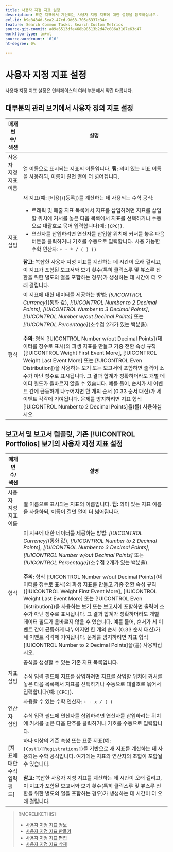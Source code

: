 ```yaml
---
title: 사용자 지정 지표 설정
description: 표준 지표에서 계산되는 사용자 지정 지표에 대한 설정을 참조하십시오.
exl-id: b9e8434d-5ea2-47cd-9d63-705a6337c34c
feature: Search Common Tasks, Search Custom Metrics
source-git-commit: a89a6513dfe468b98513b2d47c086a3107e63d47
workflow-type: tm+mt
source-wordcount: '616'
ht-degree: 0%

---
```


# 사용자 지정 지표 설정

사용자 지정 지표 설정은 인터페이스의 여러 부분에서 약간 다릅니다.

## 대부분의 관리 보기에서 사용자 정의 지표 설정

| 매개변수/섹션 | 설명 |
|----|----|
| 사용자 지정 지표 이름 | 열 이름으로 표시되는 지표의 이름입니다. <b>팁:</b> 의미 있는 지표 이름을 사용하되, 이름이 길면 열이 더 넓어집니다. |
| 지표 삽입 | 새 지표(예: [비용]/[등록])를 계산하는 데 사용되는 수학 공식:<ul><li>트래픽 및 매출 지표 목록에서 지표를 삽입하려면 지표를 삽입할 위치에 커서를 놓은 다음 목록에서 지표를 선택하거나 수동으로 대괄호로 묶어 입력합니다(예: `[CPC]`).</li><li>연산자를 삽입하려면 연산자를 삽입할 위치에 커서를 놓은 다음 버튼을 클릭하거나 기호를 수동으로 입력합니다. 사용 가능한 수학 연산자: `+ - * / ( ) ()`</li></ul><b>참고:</b> 복잡한 사용자 지정 지표를 계산하는 데 시간이 오래 걸리고, 이 지표가 포함된 보고서와 보기 횟수(특히 클릭스루 및 뷰스루 전환을 위한 별도의 열을 포함하는 경우)가 생성하는 데 시간이 더 오래 걸립니다. |
| 형식 | 이 지표에 대한 데이터를 제공하는 방법: *[!UICONTROL Currency]*(통화 값), *[!UICONTROL Number to 2 Decimal Points]*, *[!UICONTROL Number to 3 Decimal Points]*, *[!UICONTROL Number w/out Decimal Points]* 또는 *[!UICONTROL Percentage]*(소수점 2개가 있는 백분율).<br><br><b>주의:</b> 형식 [!UICONTROL Number w/out Decimal Points]&#x200B;(데이터를 정수로 표시)의 파생 지표를 만들고 가중 전환 속성 규칙([!UICONTROL Weight First Event More], [!UICONTROL Weight Last Event More] 또는 [!UICONTROL Even Distribution])을 사용하는 보기 또는 보고서에 포함하면 출력이 소수가 아닌 정수로 표시됩니다. 그 결과 합계가 정확하더라도 개별 데이터 필드가 올바르지 않을 수 있습니다. 예를 들어, 순서가 세 이벤트 간에 균등하게 나누어지면 한 개의 순서 (0.33 순서 대신)가 세 이벤트 각각에 기여됩니다. 문제를 방지하려면 지표 형식 [!UICONTROL Number to 2 Decimal Points]을(를) 사용하십시오. |

## 보고서 및 보고서 템플릿, 기존 [!UICONTROL Portfolios] 보기의 사용자 지정 지표 설정

| 매개변수/섹션 | 설명 |
|----|----|
| 사용자 지정 지표 이름 | 열 이름으로 표시되는 지표의 이름입니다. <b>팁:</b> 의미 있는 지표 이름을 사용하되, 이름이 길면 열이 더 넓어집니다. |
| 형식 | 이 지표에 대한 데이터를 제공하는 방법: *[!UICONTROL Currency]*(통화 값), *[!UICONTROL Number to 2 Decimal Points]*, *[!UICONTROL Number to 3 Decimal Points]*, *[!UICONTROL Number w/out Decimal Points]* 또는 *[!UICONTROL Percentage]*(소수점 2개가 있는 백분율).<br><br><b>주의:</b> 형식 [!UICONTROL Number w/out Decimal Points]&#x200B;(데이터를 정수로 표시)의 파생 지표를 만들고 가중 전환 속성 규칙([!UICONTROL Weight First Event More], [!UICONTROL Weight Last Event More] 또는 [!UICONTROL Even Distribution])을 사용하는 보기 또는 보고서에 포함하면 출력이 소수가 아닌 정수로 표시됩니다. 그 결과 합계가 정확하더라도 개별 데이터 필드가 올바르지 않을 수 있습니다. 예를 들어, 순서가 세 이벤트 간에 균등하게 나누어지면 한 개의 순서 (0.33 순서 대신)가 세 이벤트 각각에 기여됩니다. 문제를 방지하려면 지표 형식 [!UICONTROL Number to 2 Decimal Points]을(를) 사용하십시오. |
| 지표 삽입 | 공식을 생성할 수 있는 기존 지표 목록입니다.<br><br>수식 입력 필드에 지표를 삽입하려면 지표를 삽입할 위치에 커서를 놓은 다음 목록에서 지표를 선택하거나 수동으로 대괄호로 묶어서 입력합니다(예: `[CPC]`). |
| 연산자 삽입 | 사용할 수 있는 수학 연산자: `+ - x / ( )`<br><br>수식 입력 필드에 연산자를 삽입하려면 연산자를 삽입하려는 위치에 커서를 놓은 다음 단추를 클릭하거나 기호를 수동으로 입력합니다. |
| [지표에 대한 수식 입력 필드] | 하나 이상의 기존 속성 또는 표준 지표(예: `[Cost]/[Registrations]`)를 기반으로 새 지표를 계산하는 데 사용되는 수학 공식입니다. 여기에는 지표와 연산자의 조합이 포함될 수 있습니다.<br><br><b>참고:</b> 복잡한 사용자 지정 지표를 계산하는 데 시간이 오래 걸리고, 이 지표가 포함된 보고서와 보기 횟수(특히 클릭스루 및 뷰스루 전환을 위한 별도의 열을 포함하는 경우)가 생성하는 데 시간이 더 오래 걸립니다. |

>[!MORELIKETHIS]
>
>* [사용자 지정 지표 정보](custom-metric-about.md)
>* [사용자 지정 지표 만들기](custom-metric-create.md)
>* [사용자 지정 지표 편집](custom-metric-edit.md)
>* [사용자 지정 지표 삭제](custom-metric-delete.md)
